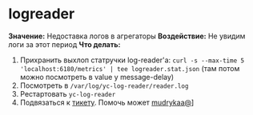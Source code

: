 # logreader

**Значение:** Недоставка логов в агрегаторы
**Воздействие:** Не увидим логи за этот период
**Что делать:**
1. Прихранить выхлоп статручки log-reader'а: `curl -s --max-time 5 'localhost:6180/metrics' | tee logreader.stat.json` (там потом можно посмотреть в value у message-delay)
1. Посмотреть в `/var/log/yc-log-reader/reader.log`
1. Рестартовать `yc-log-reader`
1. Подвязаться к [тикету](https://st.yandex-team.ru/CLOUD-16938).
Помочь может [mudrykaa@](https://staff.yandex-team.ru/mudrykaa)]
